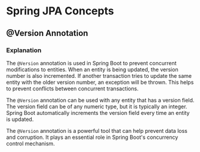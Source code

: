 # Spring JPA Concepts

## @Version Annotation

### Explanation

The `@Version` annotation is used in Spring Boot to prevent concurrent modifications to entities. When an entity is being updated, the version number is also incremented. If another transaction tries to update the same entity with the older version number, an exception will be thrown. This helps to prevent conflicts between concurrent transactions.

The `@Version` annotation can be used with any entity that has a version field. The version field can be of any numeric type, but it is typically an integer. Spring Boot automatically increments the version field every time an entity is updated.

The `@Version` annotation is a powerful tool that can help prevent data loss and corruption. It plays an essential role in Spring Boot's concurrency control mechanism.
